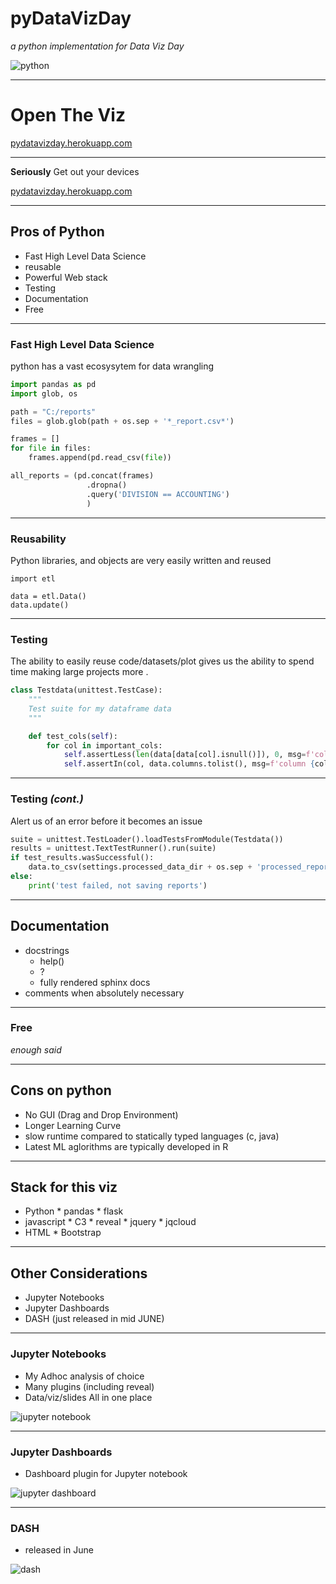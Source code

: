 # pyDataVizDay
*a python implementation for Data Viz Day*

![python](https://s3.amazonaws.com/files.dezyre.com/images/blog/Python+for+Data+Science+vs.+Python+for+Web+Development/Python+for+Data+Science+vs+Web+Devlopment.png)

----

# Open The Viz

[pydatavizday.herokuapp.com](pydatavizday.herokuapp.com)

---

**Seriously** Get out your devices

[pydatavizday.herokuapp.com](pydatavizday.herokuapp.com)

----

## Pros of Python

* Fast High Level Data Science
* reusable
* Powerful Web stack
* Testing
* Documentation
* Free

---

### Fast High Level Data Science

python has a vast ecosysytem for data wrangling

``` python
import pandas as pd
import glob, os

path = "C:/reports"
files = glob.glob(path + os.sep + '*_report.csv*')

frames = []
for file in files:
    frames.append(pd.read_csv(file))

all_reports = (pd.concat(frames)
                 .dropna()
                 .query('DIVISION == ACCOUNTING')
                 )

```

---

### Reusability

Python libraries, and objects are very easily written and reused

```
import etl

data = etl.Data()
data.update()

```

---

### Testing

The ability to easily reuse code/datasets/plot gives us the ability to spend time making large projects more .


``` python
class Testdata(unittest.TestCase):
    """
    Test suite for my dataframe data
    """

    def test_cols(self):
        for col in important_cols:
            self.assertLess(len(data[data[col].isnull()]), 0, msg=f'column {col} has unexpected null values')
            self.assertIn(col, data.columns.tolist(), msg=f'column {col} is missing - check the /data/raw/shipments.csv file to ensure logistics has not changed the data format')

```

---

### Testing *(cont.)*

Alert us of an error before it becomes an issue

``` python
suite = unittest.TestLoader().loadTestsFromModule(Testdata())
results = unittest.TextTestRunner().run(suite)
if test_results.wasSuccessful():
    data.to_csv(settings.processed_data_dir + os.sep + 'processed_reports.csv')
else:
    print('test failed, not saving reports')
```

---

## Documentation

* docstrings
    * help()
    * ?
    * fully rendered sphinx docs
* comments when absolutely necessary

---

### Free

*enough said*

----

## Cons on python

* No GUI (Drag and Drop Environment)
* Longer Learning Curve
* slow runtime compared to statically typed languages (c, java)
* Latest ML aglorithms are typically developed in R

----

## Stack for this viz

* Python
      * pandas
      * flask
* javascript
      * C3
      * reveal
      * jquery
      * jqcloud
* HTML
      * Bootstrap


----

## Other Considerations

* Jupyter Notebooks
* Jupyter Dashboards
* DASH (just released in mid JUNE)

---

### Jupyter Notebooks

* My Adhoc analysis of choice
* Many plugins (including reveal)
* Data/viz/slides All in one place

![jupyter notebook](http://jupyter.org/assets/jupyterpreview.png)

---

### Jupyter Dashboards

* Dashboard plugin for Jupyter notebook

![jupyter dashboard](https://github.com/jupyter/dashboards/raw/master/docs/source/_static/dashboards_intro.png)

---

### DASH

* released in June

![dash](https://camo.githubusercontent.com/a1be75b74d4a47c50df7018e914d63a2e232e503/68747470733a2f2f63646e2d696d616765732d312e6d656469756d2e636f6d2f6d61782f3830302f312a44455441517136572d7079746c4e6f487a4c496144412e706e67)
